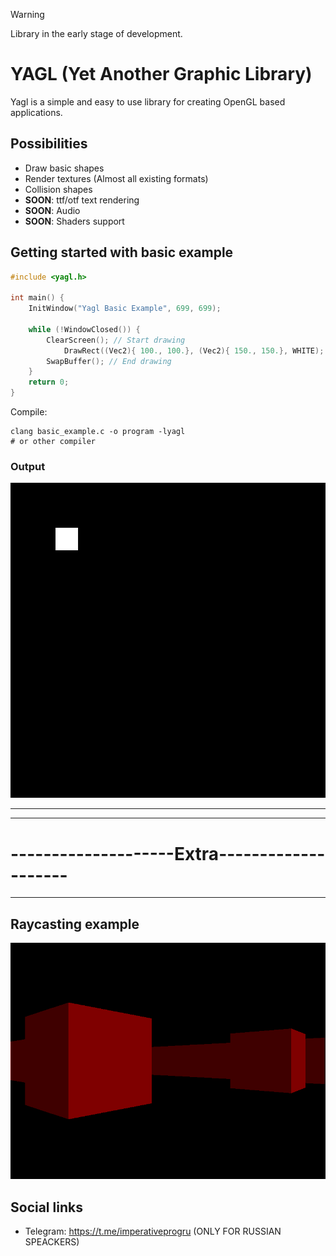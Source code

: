 > [!WARNING]
> Library in the early stage of development.

# YAGL (Yet Another Graphic Library)

Yagl is a simple and easy to use library for creating OpenGL based applications.

## Possibilities
 - Draw basic shapes
 - Render textures (Almost all existing formats)
 - Collision shapes
 - **SOON**: ttf/otf text rendering
 - **SOON**: Audio
 - **SOON**: Shaders support

## Getting started with basic example
```C
#include <yagl.h>

int main() {
    InitWindow("Yagl Basic Example", 699, 699);

    while (!WindowClosed()) {
        ClearScreen(); // Start drawing
            DrawRect((Vec2){ 100., 100.}, (Vec2){ 150., 150.}, WHITE);
        SwapBuffer(); // End drawing
    }
    return 0;
}
```
Compile:
```shell
clang basic_example.c -o program -lyagl
# or other compiler
```
### Output
![basic example](assets/yagl_basic_example.png)

-----------------------------------------------
-----------------------------------------------
# --------------------Extra--------------------
-----------------------------------------------

## Raycasting example
![raycasting](assets/raycasting_example.png)

## Social links
 - Telegram: https://t.me/imperativeprogru (ONLY FOR RUSSIAN SPEACKERS)
